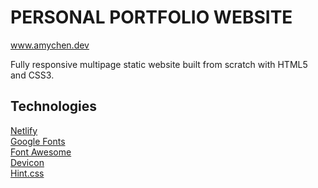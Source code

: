 # PERSONAL PORTFOLIO WEBSITE  
www.amychen.dev  

Fully responsive multipage static website built from scratch with HTML5 and CSS3.

## Technologies  
[Netlify](https://www.netlify.com/)  
[Google Fonts](https://fonts.google.com)  
[Font Awesome](https://www.fontawesome.com)  
[Devicon](https://konpa.github.io/devicon/)  
[Hint.css](https://kushagra.dev/lab/hint/)
